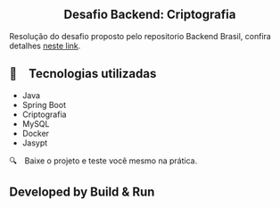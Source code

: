 <h2 align="center">
  Desafio Backend: Criptografia
</h2>

Resolução do desafio proposto pelo repositorio Backend Brasil, confira detalhes [neste link](https://github.com/backend-br/desafios/blob/master/cryptography/PROBLEM.md).


## :rocket: Tecnologias utilizadas

* Java
* Spring Boot
* Criptografia
* MySQL
* Docker
* Jasypt


:mag: Baixe o projeto e teste você mesmo na prática.

## Developed by Build & Run